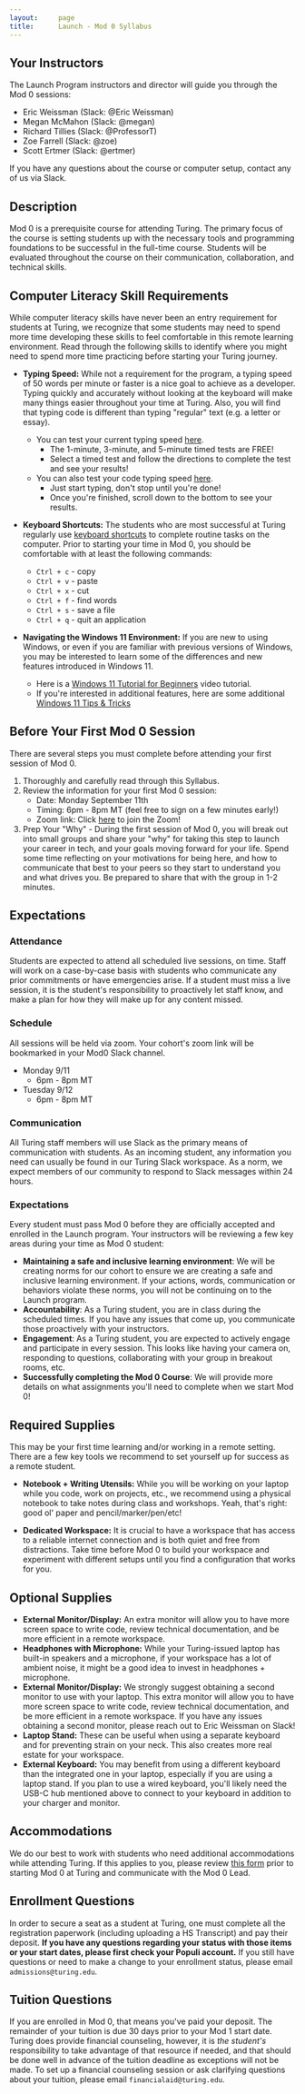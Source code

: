 ```yaml
---
layout:     page
title:      Launch - Mod 0 Syllabus
---
```

## Your Instructors
The Launch Program instructors and director will guide you through the Mod 0 sessions:
* Eric Weissman (Slack: @Eric Weissman)
* Megan McMahon (Slack: @megan)
* Richard Tillies (Slack: @ProfessorT)
* Zoe Farrell (Slack: @zoe)
* Scott Ertmer (Slack: @ertmer)


If you have any questions about the course or computer setup, contact any of us via Slack.

## Description
Mod 0 is a prerequisite course for attending Turing. The primary focus of the course is setting students up with the necessary tools and programming foundations to be successful in the full-time course. Students will be evaluated throughout the course on their communication, collaboration, and technical skills. 

## Computer Literacy Skill Requirements
While computer literacy skills have never been an entry requirement for students at Turing, we recognize that some students may need to spend more time developing these skills to feel comfortable in this remote learning environment. Read through the following skills to identify where you might need to spend more time practicing before starting your Turing journey.

- **Typing Speed:** While not a requirement for the program, a typing speed of 50 words per minute or faster is a nice goal to achieve as a developer. Typing quickly and accurately without looking at the keyboard will make many things easier throughout your time at Turing. Also, you will find that typing code is different than typing "regular" text (e.g. a letter or essay).
	- You can test your current typing speed [here](https://www.typing.com/student/tests). 
		- The 1-minute, 3-minute, and 5-minute timed tests are FREE!
		- Select a timed test and follow the directions to complete the test and see your results!
	- You can also test your code typing speed [here](https://typing.io/lesson/csharp/asp.net/CSharpCodeParser.cs/1).
		- Just start typing, don't stop until you're done!
		- Once you're finished, scroll down to the bottom to see your results.
- **Keyboard Shortcuts:** The students who are most successful at Turing regularly use [keyboard shortcuts](https://support.microsoft.com/en-us/windows/keyboard-shortcuts-in-windows-dcc61a57-8ff0-cffe-9796-cb9706c75eec) to complete routine tasks on the computer. Prior to starting your time in Mod 0, you should be comfortable with at least the following commands: 
    - `Ctrl + c` - copy
    - `Ctrl + v` - paste
    - `Ctrl + x` - cut
    - `Ctrl + f` - find words
    - `Ctrl + s` - save a file
    - `Ctrl + q` - quit an application

- **Navigating the Windows 11 Environment:** If you are new to using Windows, or even if you are familiar with previous versions of Windows, you may be interested to learn some of the differences and new features introduced in Windows 11. 
	- Here is a [Windows 11 Tutorial for Beginners](https://www.youtube.com/watch?v=K3B5vorjvEE) video tutorial. 
	- If you're interested in additional features, here are some additional [Windows 11 Tips & Tricks](https://www.youtube.com/watch?v=MqMIjSDkqz4)


## Before Your First Mod 0 Session
There are several steps you must complete before attending your first session of Mod 0.
1. Thoroughly and carefully read through this Syllabus.
1. Review the information for your first Mod 0 session:
    - Date: Monday September 11th
    - Timing: 6pm - 8pm MT (feel free to sign on a few minutes early!)
    - Zoom link: Click [here](https://turingschool.zoom.us/my/ericweissman) to join the Zoom! 
1. Prep Your "Why" - During the first session of Mod 0, you will break out into small groups and share your "why" for taking this step to launch your career in tech, and your goals moving forward for your life. Spend some time reflecting on your motivations for being here, and how to communicate that best to your peers so they start to understand you and what drives you. Be prepared to share that with the group in 1-2 minutes.

## Expectations

### Attendance
Students are expected to attend all scheduled live sessions, on time. Staff will work on a case-by-case basis with students who communicate any prior commitments or have emergencies arise. If a student must miss a live session, it is the student's responsibility to proactively let staff know, and make a plan for how they will make up for any content missed. 

### Schedule
All sessions will be held via zoom.  Your cohort's zoom link will be bookmarked in your Mod0 Slack channel.
- Monday 9/11
    - 6pm - 8pm MT
- Tuesday 9/12
    - 6pm - 8pm MT

### Communication 
All Turing staff members will use Slack as the primary means of communication with students. As an incoming student, any information you need can usually be found in our Turing Slack workspace. As a norm, we expect members of our community to respond to Slack messages within 24 hours.

### Expectations
Every student must pass Mod 0 before they are officially accepted and enrolled in the Launch program. Your instructors will be reviewing a few key areas during your time as Mod 0 student:
- **Maintaining a safe and inclusive learning environment**: We will be creating norms for our cohort to ensure we are creating a safe and inclusive learning environment. If your actions, words, communication or behaviors violate these norms, you will not be continuing on to the Launch program.
- **Accountability**: As a Turing student, you are in class during the scheduled times. If you have any issues that come up, you communicate those proactively with your instructors.
- **Engagement**: As a Turing student, you are expected to actively engage and participate in every session. This looks like having your camera on, responding to questions, collaborating with your group in breakout rooms, etc.
- **Successfully completing the Mod 0 Course**: We will provide more details on what assignments you'll need to complete when we start Mod 0!

## Required Supplies
This may be your first time learning and/or working in a remote setting. There are a few key tools we recommend to set yourself up for success as a remote student. 

- **Notebook + Writing Utensils:** While you will be working on your laptop while you code, work on projects, etc., we recommend using a physical notebook to take notes during class and workshops. Yeah, that's right: good ol' paper and pencil/marker/pen/etc! 

- **Dedicated Workspace:** It is crucial to have a workspace that has access to a reliable internet connection and is both quiet and free from distractions. Take time before Mod 0 to build your workspace and experiment with different setups until you find a configuration that works for you.

## Optional Supplies
- **External Monitor/Display:** An extra monitor will allow you to have more screen space to write code, review technical documentation, and be more efficient in a remote workspace.  
- **Headphones with Microphone:** While your Turing-issued laptop has built-in speakers and a microphone, if your workspace has a lot of ambient noise, it might be a good idea to invest in headphones + microphone. 
- **External Monitor/Display:** We strongly suggest obtaining a second monitor to use with your laptop. This extra monitor will allow you to have more screen space to write code, review technical documentation, and be more efficient in a remote workspace.  If you have any issues obtaining a second monitor, please reach out to Eric Weissman on Slack! 
- **Laptop Stand:** These can be useful when using a separate keyboard and for preventing strain on your neck. This also creates more real estate for your workspace.
- **External Keyboard:** You may benefit from using a different keyboard than the integrated one in your laptop, especially if you are using a laptop stand. If you plan to use a wired keyboard, you'll likely need the USB-C hub mentioned above to connect to your keyboard in addition to your charger and monitor.

## Accommodations
We do our best to work with students who need additional accommodations while attending Turing. If this applies to you, please review [this form](https://docs.google.com/document/d/1uTa_LFW_Wphc8O7SmJN3EVcfGM7DZrcT0qSa3TuSxV4/edit) prior to starting Mod 0 at Turing and communicate with the Mod 0 Lead. 

## Enrollment Questions

In order to secure a seat as a student at Turing, one must complete all the registration paperwork (including uploading a HS Transcript) and pay their deposit. **If you have any questions regarding your status with those items or your start dates, please first check your Populi account.** If you still have questions or need to make a change to your enrollment status, please email `admissions@turing.edu`.

## Tuition Questions

If you are enrolled in Mod 0, that means you've paid your deposit. The remainder of your tuition is due 30 days prior to your Mod 1 start date. Turing does provide financial counseling, however, it is _the student's_ responsibility to take advantage of that resource if needed, and that should be done well in advance of the tuition deadline as exceptions will not be made. To set up a financial counseling session or ask clarifying questions about your tuition, please email `financialaid@turing.edu`.

<br>
<br>
<br>
<br>
<br>
<br>

